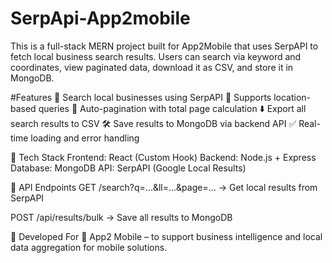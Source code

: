 # SerpApi-App2mobile

This is a full-stack MERN project built for App2Mobile that uses SerpAPI to fetch local business search results. Users can search via keyword and coordinates, view paginated data, download it as CSV, and store it in MongoDB.

#Features
🔎 Search local businesses using SerpAPI
📍 Supports location-based queries
📄 Auto-pagination with total page calculation
⬇️ Export all search results to CSV
🛠 Save results to MongoDB via backend API
✅ Real-time loading and error handling

🧩 Tech Stack
Frontend: React (Custom Hook)
Backend: Node.js + Express
Database: MongoDB
API: SerpAPI (Google Local Results)

📁 API Endpoints
GET /search?q=...&ll=...&page=... → Get local results from SerpAPI

POST /api/results/bulk → Save all results to MongoDB

🏢 Developed For
📱 App2 Mobile – to support business intelligence and local data aggregation for mobile solutions.

